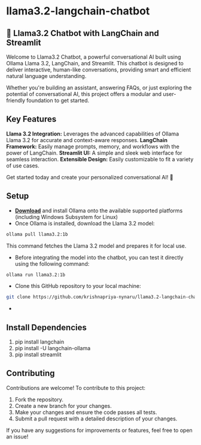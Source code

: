 # llama3.2-langchain-chatbot
## 🤖 Llama3.2 Chatbot with LangChain and Streamlit
Welcome to Llama3.2 Chatbot, a powerful conversational AI built using Ollama Llama 3.2, LangChain, and Streamlit. This chatbot is designed to deliver interactive, human-like conversations, providing smart and efficient natural language understanding.

Whether you're building an assistant, answering FAQs, or just exploring the potential of conversational AI, this project offers a modular and user-friendly foundation to get started.

## Key Features
**Llama 3.2 Integration:** Leverages the advanced capabilities of Ollama Llama 3.2 for accurate and context-aware responses.
**LangChain Framework:** Easily manage prompts, memory, and workflows with the power of LangChain.
**Streamlit UI:** A simple and sleek web interface for seamless interaction.
**Extensible Design:** Easily customizable to fit a variety of use cases.

Get started today and create your personalized conversational AI! 🌟

 ## Setup
 - [**Download**](https://ollama.com/) and install Ollama onto the available supported platforms (including Windows Subsystem for Linux)
 - Once Ollama is installed, download the Llama 3.2 model:
 ```bash
 ollama pull llama3.2:1b
 ```
 This command fetches the Llama 3.2 model and prepares it for local use.
 - Before integrating the model into the chatbot, you can test it directly using the following command:
 ```bash
 ollama run llama3.2:1b
 ```
- Clone this GitHub repository to your local machine:
```bash
git clone https://github.com/krishnapriya-nynaru/llama3.2-langchain-chatbot
```
- 
 ## Install Dependencies
 1. pip install langchain
 2. pip install -U langchain-ollama
 3. pip install streamlit

 ## Contributing
Contributions are welcome! To contribute to this project:

1. Fork the repository.
2. Create a new branch for your changes.
3. Make your changes and ensure the code passes all tests.
4. Submit a pull request with a detailed description of your changes.

If you have any suggestions for improvements or features, feel free to open an issue!
